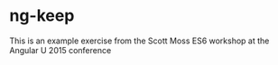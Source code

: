 # ng-keep
This is an example exercise from the Scott Moss ES6 workshop at the Angular U 2015 conference

